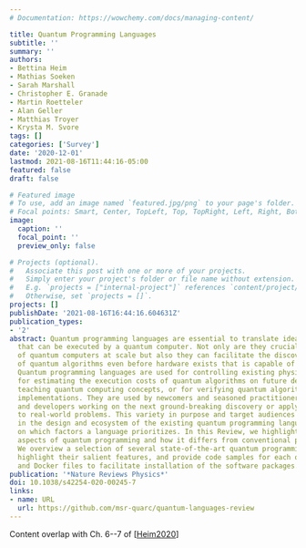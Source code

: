 ```yaml
---
# Documentation: https://wowchemy.com/docs/managing-content/

title: Quantum Programming Languages
subtitle: ''
summary: ''
authors:
- Bettina Heim
- Mathias Soeken
- Sarah Marshall
- Christopher E. Granade
- Martin Roetteler
- Alan Geller
- Matthias Troyer
- Krysta M. Svore
tags: []
categories: ['Survey']
date: '2020-12-01'
lastmod: 2021-08-16T11:44:16-05:00
featured: false
draft: false

# Featured image
# To use, add an image named `featured.jpg/png` to your page's folder.
# Focal points: Smart, Center, TopLeft, Top, TopRight, Left, Right, BottomLeft, Bottom, BottomRight.
image:
  caption: ''
  focal_point: ''
  preview_only: false

# Projects (optional).
#   Associate this post with one or more of your projects.
#   Simply enter your project's folder or file name without extension.
#   E.g. `projects = ["internal-project"]` references `content/project/deep-learning/index.md`.
#   Otherwise, set `projects = []`.
projects: []
publishDate: '2021-08-16T16:44:16.604631Z'
publication_types:
- '2'
abstract: Quantum programming languages are essential to translate ideas into instructions
  that can be executed by a quantum computer. Not only are they crucial to the programming
  of quantum computers at scale but also they can facilitate the discovery and development
  of quantum algorithms even before hardware exists that is capable of executing them.
  Quantum programming languages are used for controlling existing physical devices,
  for estimating the execution costs of quantum algorithms on future devices, for
  teaching quantum computing concepts, or for verifying quantum algorithms and their
  implementations. They are used by newcomers and seasoned practitioners, researchers
  and developers working on the next ground-breaking discovery or applying known concepts
  to real-world problems. This variety in purpose and target audiences is reflected
  in the design and ecosystem of the existing quantum programming languages, depending
  on which factors a language prioritizes. In this Review, we highlight important
  aspects of quantum programming and how it differs from conventional programming.
  We overview a selection of several state-of-the-art quantum programming languages,
  highlight their salient features, and provide code samples for each of the languages
  and Docker files to facilitate installation of the software packages.
publication: '*Nature Reviews Physics*'
doi: 10.1038/s42254-020-00245-7
links:
- name: URL
  url: https://github.com/msr-quarc/quantum-languages-review
---
```

Content overlap with Ch. 6--7 of [[Heim2020](../Heim2020)]